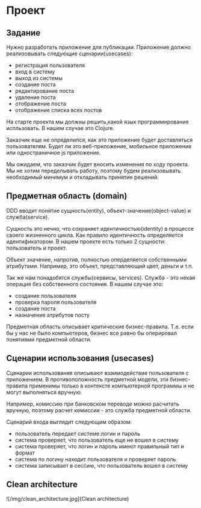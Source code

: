 # Проект

## Задание

Нужно разработать приложение для публикации.
Приложение должно реализовывать следующие сценарии(usecases):

+ регистрация пользователя
+ вход в систему
+ выход из системы
+ создание поста
+ редактирование поста
+ удаление поста
+ отображение поста
+ отображение списка всех постов

На старте проекта мы должны решить,какой язык программирования испльзовать.
В нашем случае это Clojure.

Заказчик еще не определился, как это приложение будет доставляться пользователям.
Будет ли это веб-приложение, мобильное приложение или одностраничное js приложение.

Мы ожидаем, что заказчик будет вносить изменения по ходу проекта.
Мы не хотим переделывать работу, поэтому будем реализовывать необходимый минимум и
откладывать принятие решений.

## Предметная область (domain)

DDD вводит понятие сущность(entity), объект-значение(object-value) и служба(service).

Сущность это нечно, что сохраняет идентичностью(identity) в процессе своего жизненного цикла.
Как правило идентичность определяется идентификатором.
В нашем проекте есть только 2 сущности: пользователь и проект.

Объект значение, напротив, полностью оперделяется собственными атрибутами.
Например, это объект, представляющий цвет, деньги и т.п.

Так же нам понадобятся службы(сервисы, services).
Служба - это некая операция без собственного состояния.
В нашем случае это:

+ создание пользователя
+ проверка пароля пользователя
+ создание поста
+ назначение атрибутов посту

Предметная область описывает критические бизнес-правила.
Т.е. если бы у нас не было компьютеров, бизнес все равно бы оперировал понятиями предметной области.

## Сценарии использования (usecases)

Сценарии использования описывают взаимодействие пользователя с приложением.
В противоположность предметной модели, зти бизнес-правила применимы только в контексте компьютерной программы
и не могут выполняться вручную.

Например, комиссию при банковском переводе можно расчитать вручную, поэтому расчет комиссии - это служба предметной области.

Сценарий входа выглядит следующим образом:
+ пользователь передает системе логин и пароль
+ система проверяет, что пользователь еще не вошел в систему
+ система проверяет, что логин и пароль имеют правильный тип и формат
+ система по логину находит пользователя и проверяет пароль
+ система записывает в сессию, что пользователь вошел в систему

## Clean architecture

![/img/clean_architecture.jpg](Clean architecture)
